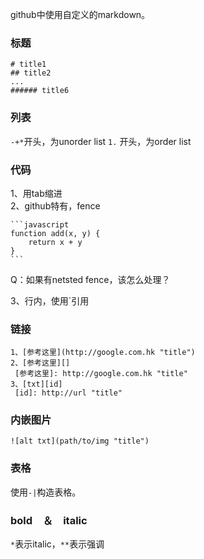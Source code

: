 github中使用自定义的markdown。

### 标题

```
# title1
## title2
...
###### title6
```

### 列表
`-+*`开头，为unorder list
`1.` 开头，为order list

### 代码
1、用tab缩进    
2、github特有，fence

    ```javascript
    function add(x, y) {
        return x + y
    }
    ```

Q：如果有netsted fence，该怎么处理？

3、行内，使用`引用

### 链接

```
1、[参考这里](http://google.com.hk "title")
2、[参考这里][]
 [参考这里]: http://google.com.hk "title"
3、[txt][id]
 [id]: http://url "title"
```

### 内嵌图片

```
![alt txt](path/to/img "title")
```

### 表格
使用`-|`构造表格。

### bold　＆　italic
`*`表示italic，`**`表示强调
